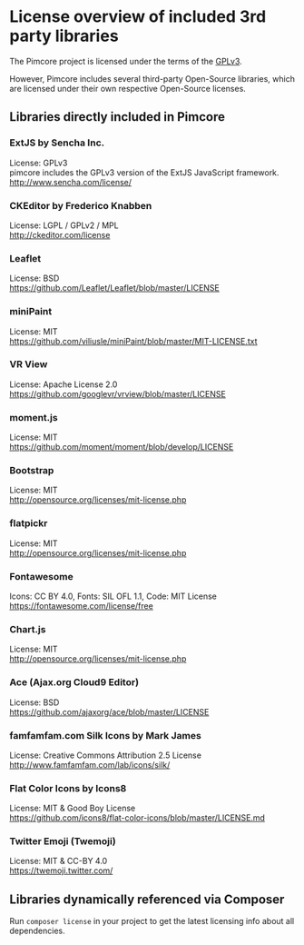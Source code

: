 # License overview of included 3rd party libraries

The Pimcore project is licensed under the terms of the [GPLv3](LICENSE.md).


However, Pimcore includes several third-party Open-Source libraries, 
which are licensed under their own respective Open-Source licenses.

## Libraries directly included in Pimcore

### ExtJS by Sencha Inc.
License: GPLv3  
pimcore includes the GPLv3 version of the ExtJS JavaScript framework.  
http://www.sencha.com/license/  

### CKEditor by Frederico Knabben
License: LGPL / GPLv2 / MPL  
http://ckeditor.com/license

### Leaflet 
License: BSD  
https://github.com/Leaflet/Leaflet/blob/master/LICENSE 

### miniPaint
License: MIT  
https://github.com/viliusle/miniPaint/blob/master/MIT-LICENSE.txt 

### VR View
License: Apache License 2.0  
https://github.com/googlevr/vrview/blob/master/LICENSE 

### moment.js
License: MIT  
https://github.com/moment/moment/blob/develop/LICENSE

### Bootstrap
License: MIT  
http://opensource.org/licenses/mit-license.php

### flatpickr
License: MIT  
http://opensource.org/licenses/mit-license.php

### Fontawesome 
Icons: CC BY 4.0, Fonts: SIL OFL 1.1, Code: MIT License  
https://fontawesome.com/license/free

### Chart.js
License: MIT  
http://opensource.org/licenses/mit-license.php

### Ace (Ajax.org Cloud9 Editor)
License: BSD  
https://github.com/ajaxorg/ace/blob/master/LICENSE

### famfamfam.com Silk Icons by Mark James
License: Creative Commons Attribution 2.5 License  
http://www.famfamfam.com/lab/icons/silk/

### Flat Color Icons by Icons8
License: MIT & Good Boy License  
https://github.com/icons8/flat-color-icons/blob/master/LICENSE.md

### Twitter Emoji (Twemoji)
License: MIT & CC-BY 4.0  
https://twemoji.twitter.com/


## Libraries dynamically referenced via Composer

Run `composer license` in your project to get the latest licensing info about all dependencies. 
